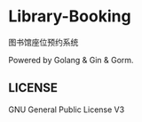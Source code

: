 # Library-Booking
图书馆座位预约系统

Powered by Golang & Gin & Gorm.

## LICENSE
GNU General Public License V3